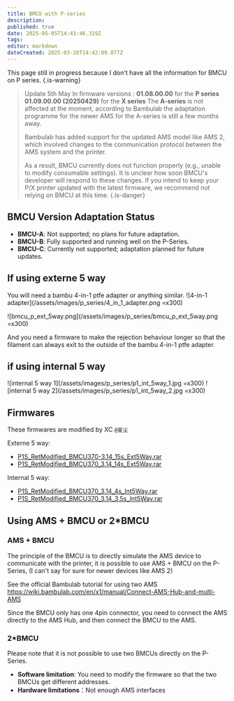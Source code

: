 ```yaml
---
title: BMCU with P-series
description: 
published: true
date: 2025-05-05T14:43:46.319Z
tags: 
editor: markdown
dateCreated: 2025-03-20T14:42:09.077Z
---
```


This page still in progress because I don't have all the information for BMCU on P series.
{.is-warning}


> Update 5th May
> In firmware versions :
**01.08.00.00** for the **P series**
**01.09.00.00 (20250429)** for the **X series**
The **A-series** is not affected at the moment, according to Bambulab the adaptation programme for the newer AMS for the A-series is still a few months away.
>
>Bambulab has added support for the updated AMS model like AMS 2, which involved changes to the communication protocol between the AMS system and the printer. 
>
>As a result, BMCU currently does not function properly (e.g., unable to modify consumable settings). It is unclear how soon BMCU's developer will respond to these changes. If you intend to keep your P/X printer updated with the latest firmware, we recommend not relying on BMCU at this time.
{.is-danger}


## BMCU Version Adaptation Status

- **BMCU-A**: Not supported; no plans for future adaptation.
- **BMCU-B**: Fully supported and running well on the P-Series.
- **BMCU-C**: Currently not supported; adaptation planned for future updates.

## If using externe 5 way

You will need a bambu 4-in-1 ptfe adapter or anything similar.
![4-in-1 adapter](/assets/images/p_series/4_in_1_adapter.png =x300)

![bmcu_p_ext_5way.png](/assets/images/p_series/bmcu_p_ext_5way.png =x300)

And you need a firmware to make the rejection behaviour longer so that the filament can always exit to the outside of the bambu 4-in-1 ptfe adapter.

## if using internal 5 way

![internal 5 way 1](/assets/images/p_series/p1_int_5way_1.jpg =x300)
![internal 5 way 2](/assets/images/p_series/p1_int_5way_2.jpg =x300)


## Firmwares

These firmwares are modified by XC `@星尘`

Externe 5 way:
- [P1S_RetModified_BMCU370-3.14_15s_Ext5Way.rar](/assets/files/download_center/p_series/P1S_RetModified_BMCU370-3.14_15s_Ext5Way.rar)
- [P1S_RetModified_BMCU370_3.14_14s_Ext5Way.rar](/assets/files/download_center/p_series/P1S_RetModified_BMCU370_3.14_14s_Ext5Way.rar)

Internal 5 way:
- [P1S_RetModified_BMCU370_3.14_4s_Int5Way.rar](/assets/files/download_center/p_series/P1S_RetModified_BMCU370_3.14_4s_Int5Way.rar)
- [P1S_RetModified_BMCU370_3.14_3.5s_Int5Way.rar](/assets/files/download_center/p_series/P1S_RetModified_BMCU370_3.14_3.5s_Int5Way.rar)

## Using AMS + BMCU or 2\*BMCU

### AMS + BMCU

The principle of the BMCU is to directly simulate the AMS device to communicate with the printer, it is possible to use AMS + BMCU on the P-Series, (I can't say for sure for newer devices like AMS 2)

See the official Bambulab tutorial for using two AMS https://wiki.bambulab.com/en/x1/manual/Connect-AMS-Hub-and-multi-AMS

Since the BMCU only has one 4pin connector, you need to connect the AMS directly to the AMS Hub, and then connect the BMCU to the AMS.

### 2\*BMCU

Please note that it is not possible to use two BMCUs directly on the P-Series.
- **Software limitation**: You need to modify the firmware so that the two BMCUs get different addresses.
- **Hardware limitations**：Not enough AMS interfaces
